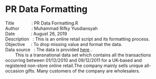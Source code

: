 # PR Data Formatting


Title&nbsp;&nbsp;&nbsp;&nbsp;&nbsp;&nbsp;&nbsp;&nbsp;&nbsp;&nbsp;&nbsp;&nbsp;&nbsp;&nbsp;: PR Data Formatting.R <br />
Author&nbsp;&nbsp;&nbsp;&nbsp;&nbsp;&nbsp;&nbsp;&nbsp;&nbsp;&nbsp;: Muhammad Rifky Yusdiansyah <br />
Date&nbsp;&nbsp;&nbsp;&nbsp;&nbsp;&nbsp;&nbsp;&nbsp;&nbsp;&nbsp;&nbsp;&nbsp;&nbsp;: August 26, 2019 <br />
Description&nbsp;&nbsp;&nbsp;: This is an online retail script and its formatting process. <br />
Objective&nbsp;&nbsp;&nbsp;&nbsp;&nbsp;: To drop missing value and format the data. <br />
Data source&nbsp;&nbsp;&nbsp;: The data is provided [here](https://archive.ics.uci.edu/ml/datasets/online+retail) \. <br />
&nbsp;&nbsp;&nbsp;&nbsp;&nbsp;&nbsp;&nbsp;&nbsp;This is a transnational data set which contains all the transactions occurring between 01/12/2010 and 09/12/2011 for a UK-based and registered non-store online retail.The company mainly sells unique all-occasion gifts. Many customers of the company are wholesalers.